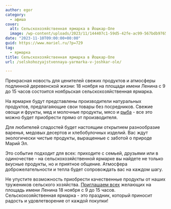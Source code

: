 ```yaml
---
author: egor
category:
  - афиша
cover:
  alt: Сельскохозяйственная ярмарка в Йошкар-Оле
  image: /wp-content/uploads/2023/11/144407c1-59d5-42fe-ac99-567bdb976578.png
date: "2023-11-10T09:00:00+00:00"
guid: https://www.mariel.ru/?p=729
tag:
  - ярмарка
title: Сельскохозяйственная ярмарка в Йошкар-Оле
url: /selskohozyajstvennaya-yarmarka-v-joshkar-ole/

---
```

Прекрасная новость для ценителей свежих продуктов и атмосферы подлинной деревенской жизни: 18 ноября на площади имени Ленина с 9 до 15 часов состоится ноябрьская сельскохозяйственная ярмарка.

На ярмарке будут представлены производители натуральных продуктов, предлагаяющие свои товары без посредников. Свежие овощи и фрукты, мед и молочные продукты, мясо и [рыба](/rybnaya-dusha/) \- все это можно будет приобрести прямо от производителя.

Для любителей сладостей будет настоящим открытием разнообразие варенья, медовых десертов и хлебобулочных изделий. Вас ждут экологически чистые продукты, выращенные с заботой о природе Марий Эл.

Это событие подходит для всех: приходите с семьей, друзьями или в одиночестве \- на сельскохозяйственной ярмарке вы найдете не только вкусные продукты, но и приятное общение. Атмосфера доброжелательности и тепла будет сопровождать вас на каждом шагу.

Не упустите возможность приобрести качественные продукты от наших тружеников сельского хозяйства. [Приглашаем всех](https://mari-el.gov.ru/ministries/minselhoz/news/20231109-1/) желающих на площадь имени Ленина 18 ноября с 9 до 15 часов. Сельскохозяйственная ярмарка - это праздник, который приносит радость и удовлетворение от каждой покупки!
